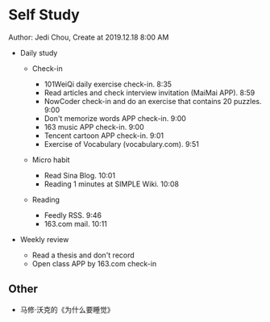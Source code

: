 # Self Study

Author: Jedi Chou, Create at 2019.12.18 8:00 AM

* Daily study
  * Check-in
    * 101WeiQi daily exercise check-in. 8:35
    * Read articles and check interview invitation (MaiMai APP). 8:59
    * NowCoder check-in and do an exercise that contains 20 puzzles. 9:00
    * Don't memorize words APP check-in. 9:00
    * 163 music APP check-in. 9:00
    * Tencent cartoon APP check-in. 9:01
    * Exercise of Vocabulary (vocabulary.com). 9:51

  * Micro habit
    * Read Sina Blog. 10:01
    * Reading 1 minutes at SIMPLE Wiki. 10:08

  * Reading
    * Feedly RSS. 9:46
    * 163.com mail. 10:11

* Weekly review
  * Read a thesis and don't record
  * Open class APP by 163.com check-in

## Other

* 马修·沃克的《为什么要睡觉》
